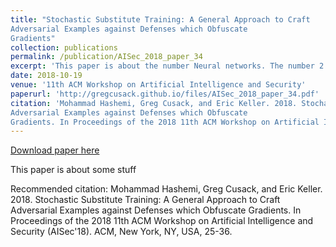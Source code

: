 ```yaml
---
title: "Stochastic Substitute Training: A General Approach to Craft
Adversarial Examples against Defenses which Obfuscate
Gradients"
collection: publications
permalink: /publication/AISec_2018_paper_34
excerpt: 'This paper is about the number Neural networks. The number 2 is left for future work.'
date: 2018-10-19
venue: '11th ACM Workshop on Artificial Intelligence and Security'
paperurl: 'http://gregcusack.github.io/files/AISec_2018_paper_34.pdf'
citation: 'Mohammad Hashemi, Greg Cusack, and Eric Keller. 2018. Stochastic Substitute Training: A General Approach to Craft
Adversarial Examples against Defenses which Obfuscate
Gradients. In Proceedings of the 2018 11th ACM Workshop on Artificial Intelligence and Security (AISec'18). ACM, New York, NY, USA, 25-36.'
---
```


<a href='http://academicpages.github.io/files/AISec_2018_paper_34.pdf'>Download paper here</a>

This paper is about some stuff

Recommended citation: Mohammad Hashemi, Greg Cusack, and Eric Keller. 2018. Stochastic Substitute Training: A General Approach to Craft
Adversarial Examples against Defenses which Obfuscate
Gradients. In Proceedings of the 2018 11th ACM Workshop on Artificial Intelligence and Security (AISec'18). ACM, New York, NY, USA, 25-36.